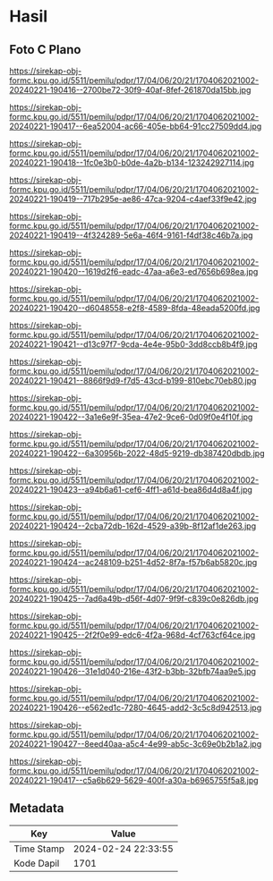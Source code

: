 # Hasil

## Foto C Plano

https://sirekap-obj-formc.kpu.go.id/5511/pemilu/pdpr/17/04/06/20/21/1704062021002-20240221-190416--2700be72-30f9-40af-8fef-261870da15bb.jpg

https://sirekap-obj-formc.kpu.go.id/5511/pemilu/pdpr/17/04/06/20/21/1704062021002-20240221-190417--6ea52004-ac66-405e-bb64-91cc27509dd4.jpg

https://sirekap-obj-formc.kpu.go.id/5511/pemilu/pdpr/17/04/06/20/21/1704062021002-20240221-190418--1fc0e3b0-b0de-4a2b-b134-123242927114.jpg

https://sirekap-obj-formc.kpu.go.id/5511/pemilu/pdpr/17/04/06/20/21/1704062021002-20240221-190419--717b295e-ae86-47ca-9204-c4aef33f9e42.jpg

https://sirekap-obj-formc.kpu.go.id/5511/pemilu/pdpr/17/04/06/20/21/1704062021002-20240221-190419--4f324289-5e6a-46f4-9161-f4df38c46b7a.jpg

https://sirekap-obj-formc.kpu.go.id/5511/pemilu/pdpr/17/04/06/20/21/1704062021002-20240221-190420--1619d2f6-eadc-47aa-a6e3-ed7656b698ea.jpg

https://sirekap-obj-formc.kpu.go.id/5511/pemilu/pdpr/17/04/06/20/21/1704062021002-20240221-190420--d6048558-e2f8-4589-8fda-48eada5200fd.jpg

https://sirekap-obj-formc.kpu.go.id/5511/pemilu/pdpr/17/04/06/20/21/1704062021002-20240221-190421--d13c97f7-9cda-4e4e-95b0-3dd8ccb8b4f9.jpg

https://sirekap-obj-formc.kpu.go.id/5511/pemilu/pdpr/17/04/06/20/21/1704062021002-20240221-190421--8866f9d9-f7d5-43cd-b199-810ebc70eb80.jpg

https://sirekap-obj-formc.kpu.go.id/5511/pemilu/pdpr/17/04/06/20/21/1704062021002-20240221-190422--3a1e6e9f-35ea-47e2-9ce6-0d09f0e4f10f.jpg

https://sirekap-obj-formc.kpu.go.id/5511/pemilu/pdpr/17/04/06/20/21/1704062021002-20240221-190422--6a30956b-2022-48d5-9219-db387420dbdb.jpg

https://sirekap-obj-formc.kpu.go.id/5511/pemilu/pdpr/17/04/06/20/21/1704062021002-20240221-190423--a94b6a61-cef6-4ff1-a61d-bea86d4d8a4f.jpg

https://sirekap-obj-formc.kpu.go.id/5511/pemilu/pdpr/17/04/06/20/21/1704062021002-20240221-190424--2cba72db-162d-4529-a39b-8f12af1de263.jpg

https://sirekap-obj-formc.kpu.go.id/5511/pemilu/pdpr/17/04/06/20/21/1704062021002-20240221-190424--ac248109-b251-4d52-8f7a-f57b6ab5820c.jpg

https://sirekap-obj-formc.kpu.go.id/5511/pemilu/pdpr/17/04/06/20/21/1704062021002-20240221-190425--7ad6a49b-d56f-4d07-9f9f-c839c0e826db.jpg

https://sirekap-obj-formc.kpu.go.id/5511/pemilu/pdpr/17/04/06/20/21/1704062021002-20240221-190425--2f2f0e99-edc6-4f2a-968d-4cf763cf64ce.jpg

https://sirekap-obj-formc.kpu.go.id/5511/pemilu/pdpr/17/04/06/20/21/1704062021002-20240221-190426--31e1d040-216e-43f2-b3bb-32bfb74aa9e5.jpg

https://sirekap-obj-formc.kpu.go.id/5511/pemilu/pdpr/17/04/06/20/21/1704062021002-20240221-190426--e562ed1c-7280-4645-add2-3c5c8d942513.jpg

https://sirekap-obj-formc.kpu.go.id/5511/pemilu/pdpr/17/04/06/20/21/1704062021002-20240221-190427--8eed40aa-a5c4-4e99-ab5c-3c69e0b2b1a2.jpg

https://sirekap-obj-formc.kpu.go.id/5511/pemilu/pdpr/17/04/06/20/21/1704062021002-20240221-190417--c5a6b629-5629-400f-a30a-b6965755f5a8.jpg


## Metadata

| Key        | Value               |
| ---------- | ------------------- |
| Time Stamp | 2024-02-24 22:33:55 |
| Kode Dapil | 1701                |



